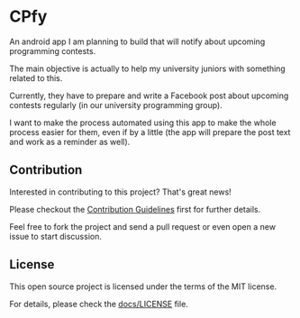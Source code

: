 # CPfy
An android app I am planning to build that will notify about upcoming programming contests.

The main objective is actually to help my university juniors with something related to this.

Currently, they have to prepare and write a Facebook post about upcoming contests regularly (in our university programming group).

I want to make the process automated using this app to make the whole process easier for them, even if by a little (the app will prepare the post text and work as a reminder as well).

## Contribution
Interested in contributing to this project? That's great news!

Please checkout the [Contribution Guidelines](https://github.com/Zeronfinity/CPfy/blob/master/docs/CONTRIBUTING.md) first for further details.

Feel free to fork the project and send a pull request or even open a new issue to start discussion.

## License
This open source project is licensed under the terms of the MIT license.

For details, please check the [docs/LICENSE](https://github.com/Zeronfinity/CPfy/blob/master/LICENSE) file.
